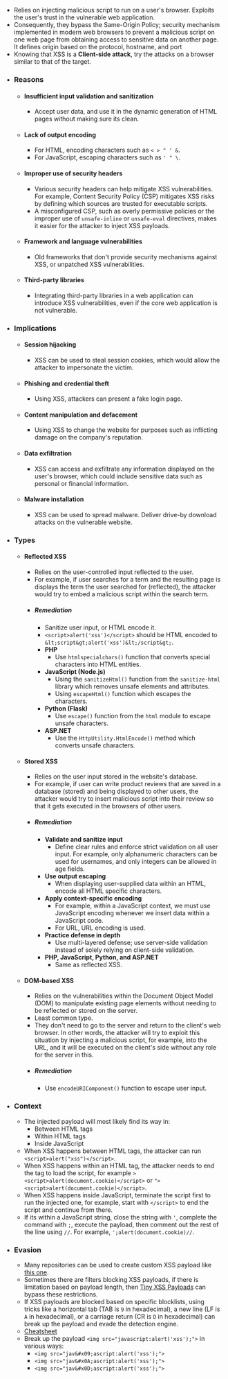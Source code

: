 - Relies on injecting malicious script to run on a user's browser. Exploits the user's trust in the vulnerable web application.
- Consequently, they bypass the Same-Origin Policy; security mechanism implemented in modern web browsers to prevent a malicious script on one web page from obtaining access to sensitive data on another page. It defines origin based on the protocol, hostname, and port
- Knowing that XSS is a **Client-side attack**, try the attacks on a browser similar to that of the target.
- ### Reasons
	- #### Insufficient input validation and sanitization
		- Accept user data, and use it in the dynamic generation of HTML pages without making sure its clean.
	- #### Lack of output encoding
		- For HTML, encoding characters such as `< > " ' &`.
		- For JavaScript, escaping characters such as `' " \`.
	- #### Improper use of security headers
		- Various security headers can help mitigate XSS vulnerabilities. For example, Content Security Policy (CSP) mitigates XSS risks by defining which sources are trusted for executable scripts.
		- A misconfigured CSP, such as overly permissive policies or the improper use of `unsafe-inline` or `unsafe-eval` directives, makes it easier for the attacker to inject XSS payloads.
	- #### Framework and language vulnerabilities
		- Old frameworks that don't provide security mechanisms against XSS, or unpatched XSS vulnerabilities.
	- #### Third-party libraries
		- Integrating third-party libraries in a web application can introduce XSS vulnerabilities, even if the core web application is not vulnerable.
- ### Implications
	- #### Session hijacking
		- XSS can be used to steal session cookies, which would allow the attacker to impersonate the victim.
	- #### Phishing and credential theft
		- Using XSS, attackers can present a fake login page.
	- #### Content manipulation and defacement
		- Using XSS to change the website for purposes such as inflicting damage on the company's reputation.
	- #### Data exfiltration
		- XSS can access and exfiltrate any information displayed on the user's browser, which could include sensitive data such as personal or financial information.
	- #### Malware installation
		- XSS can be used to spread malware. Deliver drive-by download attacks on the vulnerable website.
- ### Types
	- #### Reflected XSS
		- Relies on the user-controlled input reflected to the user.
		- For example, if user searches for a term and the resulting page is displays the term the user searched for (reflected), the attacker would try to embed a malicious script within the search term.
		- ##### Remediation
			- Sanitize user input, or HTML encode it.
			- `<script>alert('xss')</script>` should be HTML encoded to `&lt;script&gt;alert('xss')&lt;/script&gt;`.
			- **PHP**
				- Use `htmlspecialchars()` function that converts special characters into HTML entities.
			- **JavaScript (Node.js)**
				- Using the `sanitizeHtml()` function from the `sanitize-html` library which removes unsafe elements and attributes.
				- Using `escapeHtml()` function which escapes the characters.
			- **Python (Flask)**
				- Use `escape()` function from the `html` module to escape unsafe characters.
			- **ASP.NET**
				- Use the `HttpUtility.HtmlEncode()` method which converts unsafe characters.
	- #### Stored XSS
		- Relies on the user input stored in the website's database.
		- For example, if user can write product reviews that are saved in a database (stored) and being displayed to other users, the attacker would try to insert malicious script into their review so that it gets executed in the browsers of other users.
		- ##### Remediation
			- **Validate and sanitize input**
				- Define clear rules and enforce strict validation on all user input. For example, only alphanumeric characters can be used for usernames, and only integers can be allowed in age fields.
			- **Use output escaping**
				- When displaying user-supplied data within an HTML, encode all HTML specific characters.
			- **Apply context-specific encoding**
				- For example, within a JavaScript context, we must use JavaScript encoding whenever we insert data within a JavaScript code.
				- For URL, URL encoding is used.
			- **Practice defense in depth**
				- Use multi-layered defense; use server-side validation instead of solely relying on client-side validation.
			- **PHP, JavaScript, Python, and ASP.NET**
				- Same as reflected XSS.
	- #### DOM-based XSS
		- Relies on the vulnerabilities within the Document Object Model (DOM) to manipulate existing page elements without needing to be reflected or stored on the server.
		- Least common type.
		- They don't need to go to the server and return to the client's web browser. In other words,  the attacker will try to exploit this situation by injecting a malicious script, for example, into the URL, and it will be executed on the client's side without any role for the server in this.
		- ##### Remediation
			- Use `encodeURIComponent()` function to escape user input.
- ### Context
	- The injected payload will most likely find its way in:
		- Between HTML tags
		- Within HTML tags
		- Inside JavaScript
	- When XSS happens between HTML tags, the attacker can run `<script>alert("xss")</script>`.
	- When XSS happens within an HTML tag, the attacker needs to end the tag to load the script, for example `><script>alert(document.cookie)</script>` or `"><script>alert(document.cookie)</script>`.
	- When XSS happens inside JavaScript, terminate the script first to run the injected one, for example, start with `</script>` to end the script and continue from there.
	- If its within a JavaScript string, close the string with `'`, complete the command with `;`, execute the payload, then comment out the rest of the line using `//`. For example, `';alert(document.cookie)//`.
- ### Evasion
	- Many repositories can be used to create custom XSS payload like [this one](https://github.com/payloadbox/xss-payload-list).
	- Sometimes there are filters blocking XSS payloads, if there is limitation based on payload length, then [Tiny XSS Payloads](https://github.com/terjanq/Tiny-XSS-Payloads) can bypass these restrictions.
	- If XSS payloads are blocked based on specific blocklists, using tricks like a horizontal tab (TAB is `9` in hexadecimal), a new line (LF is `A` in hexadecimal), or a carriage return (CR is `D` in hexadecimal) can break up the payload and evade the detection engine.
	- [Cheatsheet](https://cheatsheetseries.owasp.org/cheatsheets/XSS_Filter_Evasion_Cheat_Sheet.html)
	- Break up the payload `<img src="javascript:alert('xss');">` in various ways:
		- `<img src="jav&#x09;ascript:alert('xss');">`
		- `<img src="jav&#x0A;ascript:alert('xss');">`
		- `<img src="jav&#x0D;ascript:alert('xss');">`